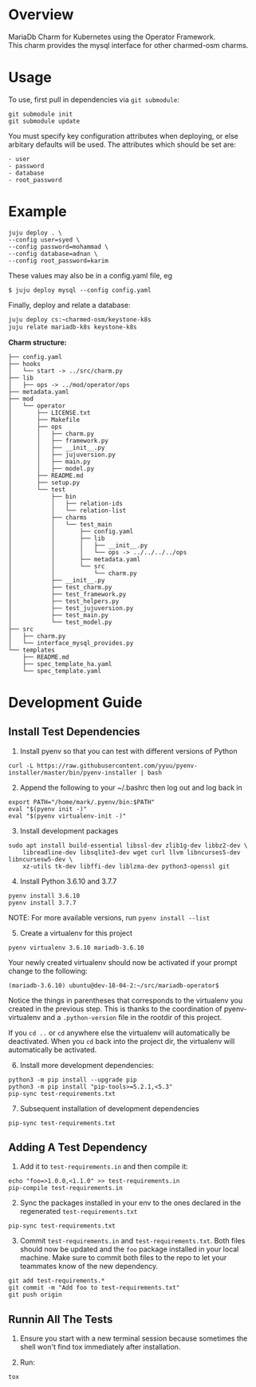 # Overview

MariaDb Charm for Kubernetes using the Operator Framework.  
This charm provides the mysql interface for other charmed-osm charms.

# Usage

To use, first pull in dependencies via `git submodule`:

```
git submodule init
git submodule update
```

You must specify key configuration attributes when deploying,
or else arbitary defaults will be used. The attributes which
should be set are:

```
- user
- password
- database
- root_password
```

# Example
```
juju deploy . \
--config user=syed \
--config password=mohammad \
--config database=adnan \
--config root_password=karim
```
These values may also be in a config.yaml file, eg

```
$ juju deploy mysql --config config.yaml
```

Finally, deploy and relate a database:

```bash
juju deploy cs:~charmed-osm/keystone-k8s
juju relate mariadb-k8s keystone-k8s
```

**Charm structure:**

```
├── config.yaml
├── hooks
│   └── start -> ../src/charm.py
├── lib
│   ├── ops -> ../mod/operator/ops
├── metadata.yaml
├── mod
│   └── operator
│       ├── LICENSE.txt
│       ├── Makefile
│       ├── ops
│       │   ├── charm.py
│       │   ├── framework.py
│       │   ├── __init__.py
│       │   ├── jujuversion.py
│       │   ├── main.py
│       │   ├── model.py
│       ├── README.md
│       ├── setup.py
│       └── test
│           ├── bin
│           │   ├── relation-ids
│           │   └── relation-list
│           ├── charms
│           │   └── test_main
│           │       ├── config.yaml
│           │       ├── lib
│           │       │   ├── __init__.py
│           │       │   └── ops -> ../../../../ops
│           │       ├── metadata.yaml
│           │       └── src
│           │           └── charm.py
│           ├── __init__.py
│           ├── test_charm.py
│           ├── test_framework.py
│           ├── test_helpers.py
│           ├── test_jujuversion.py
│           ├── test_main.py
│           └── test_model.py
├── src
│   ├── charm.py
│   └── interface_mysql_provides.py
└── templates
    ├── README.md
    ├── spec_template_ha.yaml
    └── spec_template.yaml
```

# Development Guide

## Install Test Dependencies

1. Install pyenv so that you can test with different versions of Python

```
curl -L https://raw.githubusercontent.com/yyuu/pyenv-installer/master/bin/pyenv-installer | bash
```

2. Append the following to your ~/.bashrc then log out and log back in

```
export PATH="/home/mark/.pyenv/bin:$PATH"
eval "$(pyenv init -)"
eval "$(pyenv virtualenv-init -)"
```

3. Install development packages

```
sudo apt install build-essential libssl-dev zlib1g-dev libbz2-dev \
    libreadline-dev libsqlite3-dev wget curl llvm libncurses5-dev libncursesw5-dev \
    xz-utils tk-dev libffi-dev liblzma-dev python3-openssl git
```

4. Install Python 3.6.10 and 3.7.7

```
pyenv install 3.6.10
pyenv install 3.7.7
```

NOTE: For more available versions, run `pyenv install --list`

5. Create a virtualenv for this project

```
pyenv virtualenv 3.6.10 mariadb-3.6.10
```

Your newly created virtualenv should now be activated if your prompt change
to the following:

```
(mariadb-3.6.10) ubuntu@dev-18-04-2:~/src/mariadb-operator$
```

Notice the things in parentheses that corresponds to the virtualenv you created
in the previous step. This is thanks to the coordination of pyenv-virtualenv and
a `.python-version` file in the rootdir of this project.

If you `cd ..` or `cd` anywhere else the virtualenv will automatically be
deactivated. When you `cd` back into the project dir, the virtualenv will
automatically be activated.

6. Install more development dependencies:

```
python3 -m pip install --upgrade pip
python3 -m pip install "pip-tools>=5.2.1,<5.3"
pip-sync test-requirements.txt
```

7. Subsequent installation of development dependencies

```
pip-sync test-requirements.txt
```

## Adding A Test Dependency

1. Add it to `test-requirements.in` and then compile it:

```
echo "foo=>1.0.0,<1.1.0" >> test-requirements.in
pip-compile test-requirements.in
```

2. Sync the packages installed in your env to the ones declared
   in the regenerated `test-requirements.txt`

```
pip-sync test-requirements.txt
```

3. Commit `test-requirements.in` and `test-requirements.txt`. Both
   files should now be updated and the `foo` package installed in your
   local machine. Make sure to commit both files to the repo to let your
   teammates know of the new dependency.

```
git add test-requirements.*
git commit -m "Add foo to test-requirements.txt"
git push origin
```

## Runnin All The Tests

1. Ensure you start with a new terminal session because sometimes the shell
   won't find tox immediately after installation.

2. Run:

```
tox
```
